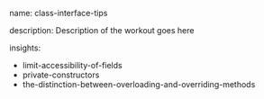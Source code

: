 name: class-interface-tips

description: Description of the workout goes here

insights:
  - limit-accessibility-of-fields
  - private-constructors
  - the-distinction-between-overloading-and-overriding-methods